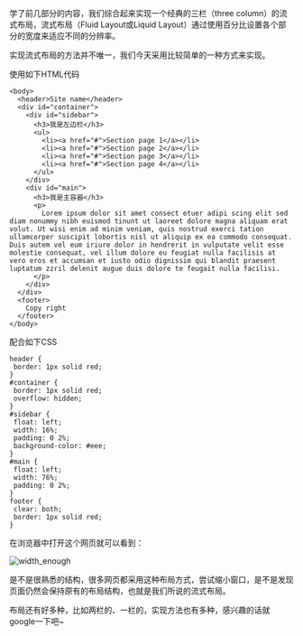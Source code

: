 学了前几部分的内容，我们综合起来实现一个经典的三栏（three column）的流式布局，流式布局（Fluid Layout或Liquid Layout）通过使用百分比设置各个部分的宽度来适应不同的分辨率。

实现流式布局的方法并不唯一，我们今天采用比较简单的一种方式来实现。

使用如下HTML代码

    <body>
      <header>Site name</header>
      <div id="container">
        <div id="sidebar">
          <h3>我是左边栏</h3>
          <ul>
            <li><a href="#">Section page 1</a></li>
            <li><a href="#">Section page 2</a></li>
            <li><a href="#">Section page 3</a></li>
            <li><a href="#">Section page 4</a></li>
          </ul>
        </div>
        <div id="main">
          <h3>我是主容器</h3>
          <p>
            Lorem ipsum dolor sit amet consect etuer adipi scing elit sed diam nonummy nibh euismod tinunt ut laoreet dolore magna aliquam erat volut. Ut wisi enim ad minim veniam, quis nostrud exerci tation ullamcorper suscipit lobortis nisl ut aliquip ex ea commodo consequat. Duis autem vel eum iriure dolor in hendrerit in vulputate velit esse molestie consequat, vel illum dolore eu feugiat nulla facilisis at vero eros et accumsan et iusto odio dignissim qui blandit praesent luptatum zzril delenit augue duis dolore te feugait nulla facilisi.
          </p>
        </div>
      </div>
      <footer>
        Copy right
      </footer>  
    </body>

配合如下CSS   

    header {
     border: 1px solid red;
    }
    #container {
     border: 1px solid red;
     overflow: hidden;
    }
    #sidebar { 
     float: left;
     width: 16%; 
     padding: 0 2%; 
     background-color: #eee;
    }
    #main {
     float: left;
     width: 76%;
     padding: 0 2%;
    }
    footer {
     clear: both;
     border: 1px solid red;
    }

在浏览器中打开这个网页就可以看到：

![width_enough](http://course-image.qiniudn.com/section_4_course_5_1.PNG)

是不是很熟悉的结构，很多网页都采用这种布局方式，尝试缩小窗口，是不是发现页面仍然会保持原有的布局结构，也就是我们所说的流式布局。

布局还有好多种，比如两栏的、一栏的，实现方法也有多种，感兴趣的话就google一下吧~